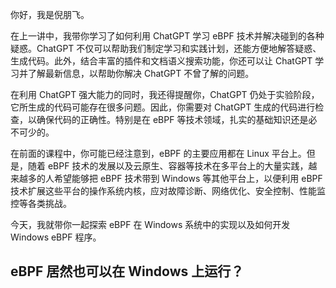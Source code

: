 你好，我是倪朋飞。

在上一讲中，我带你学习了如何利用 ChatGPT 学习 eBPF 技术并解决碰到的各种疑惑。ChatGPT 不仅可以帮助我们制定学习和实践计划，还能方便地解答疑惑、生成代码。此外，结合丰富的插件和文档语义搜索功能，你还可以让 ChatGPT 学习并了解最新信息，以帮助你解决 ChatGPT 不曾了解的问题。

在利用 ChatGPT 强大能力的同时，我还得提醒你，ChatGPT 仍处于实验阶段，它所生成的代码可能存在很多问题。因此，你需要对 ChatGPT 生成的代码进行检查，以确保代码的正确性。特别是在 eBPF 等技术领域，扎实的基础知识还是必不可少的。

在前面的课程中，你可能已经注意到，eBPF 的主要应用都在 Linux 平台上。但是，随着 eBPF 技术的发展以及云原生、容器等技术在多平台上的大量实践，越来越多的人希望能够把 eBPF 技术带到 Windows 等其他平台上，以便利用 eBPF 技术扩展这些平台的操作系统内核，应对故障诊断、网络优化、安全控制、性能监控等各类挑战。

今天，我就带你一起探索 eBPF 在 Windows 系统中的实现以及如何开发 Windows eBPF 程序。

## eBPF 居然也可以在 Windows 上运行？